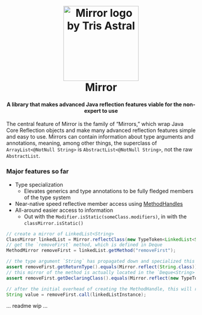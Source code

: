 <h1 align="center">
  <br>
    <img src="https://raw.github.com/TeamWizardry/Mirror/master/logo.svg?sanitize=true" title="Mirror logo by Tris 
    Astral" width="200" height="200">
  <br>
  Mirror
  <br>
</h1>

<h4 align="center">A library that makes advanced Java reflection features viable for the non-expert to use</h4>

The central feature of Mirror is the family of “Mirrors,” which wrap Java Core Reflection objects and make many advanced 
reflection features simple and easy to use. Mirrors can contain information about type arguments and annotations, 
meaning, among other things, the superclass of `ArrayList<@NotNull String>` is `AbstractList<@NotNull String>`, not the 
raw `AbstractList`.

### Major features so far
* Type specialization
  - Elevates generics and type annotations to be fully fledged members of the type system
* Near-native speed reflective member access using
[MethodHandles](https://docs.oracle.com/javase/8/docs/api/java/lang/invoke/MethodHandle.html)
* All-around easier access to information
  - Out with the `Modifier.isStatic(someClass.modifiers)`, in with the `classMirror.isStatic()`

```java
// create a mirror of LinkedList<String>
ClassMirror linkedList = Mirror.reflectClass(new TypeToken<LinkedList<String>>() {});
// get the `removeFirst` method, which is defined in Deque
MethodMirror removeFirst = linkedList.getMethod("removeFirst");

// the type argument `String` has propagated down and specialized this method's return type
assert removeFirst.getReturnType().equals(Mirror.reflect(String.class));
// this mirror of the method is actually located in the `Deque<String>` class
assert removeFirst.getDeclaringClass().equals(Mirror.reflect(new TypeToken<Deque<String>>(){}));

// after the initial overhead of creating the MethodHandle, this will run at near-native speed
String value = removeFirst.call(linkedListInstance);
```

… readme wip …
